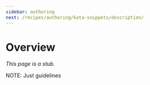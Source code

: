 ```yaml
---
sidebar: authoring
next: /recipes/authoring/kata-snippets/description/
---
```


# Overview

_This page is a stub._

NOTE: Just guidelines